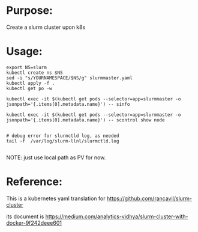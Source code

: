 # Purpose:

Create a slurm cluster upon k8s


# Usage:
```
export NS=slurm
kubectl create ns $NS
sed -i "s/YOURNAMESPACE/$NS/g" slurmmaster.yaml
kubectl apply -f .
kubectl get po -w
```


```
kubectl exec -it $(kubectl get pods --selector=app=slurmmaster -o jsonpath='{.items[0].metadata.name}') -- sinfo

kubectl exec -it $(kubectl get pods --selector=app=slurmmaster -o jsonpath='{.items[0].metadata.name}') -- scontrol show node


# debug error for slurmctld log, as needed
tail -f  /var/log/slurm-llnl/slurmctld.log

```

```

```



NOTE: just use local path as PV for now.


# Reference:

This is a kubernetes yaml translation for https://github.com/rancavil/slurm-cluster

its document is https://medium.com/analytics-vidhya/slurm-cluster-with-docker-9f242deee601

